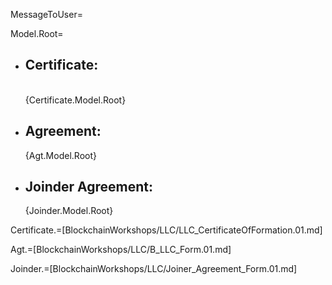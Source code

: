 MessageToUser=<b></b>

Model.Root=<ul><li><h2>Certificate:</h2><br>{Certificate.Model.Root}<li><h2>Agreement:</h2>{Agt.Model.Root}<li><h2>Joinder Agreement:</h2>{Joinder.Model.Root}</ul>

Certificate.=[BlockchainWorkshops/LLC/LLC_CertificateOfFormation.01.md]

Agt.=[BlockchainWorkshops/LLC/B_LLC_Form.01.md]

Joinder.=[BlockchainWorkshops/LLC/Joiner_Agreement_Form.01.md]
